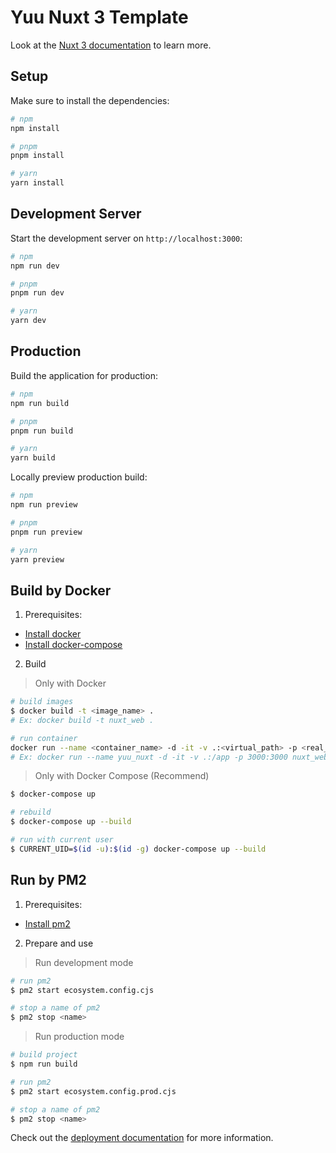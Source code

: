# Yuu Nuxt 3 Template

Look at the [Nuxt 3 documentation](https://nuxt.com/docs/getting-started/introduction) to learn more.

## Setup

Make sure to install the dependencies:

```bash
# npm
npm install

# pnpm
pnpm install

# yarn
yarn install
```

## Development Server

Start the development server on `http://localhost:3000`:

```bash
# npm
npm run dev

# pnpm
pnpm run dev

# yarn
yarn dev
```

## Production

Build the application for production:

```bash
# npm
npm run build

# pnpm
pnpm run build

# yarn
yarn build
```

Locally preview production build:

```bash
# npm
npm run preview

# pnpm
pnpm run preview

# yarn
yarn preview
```

## Build by Docker

1. Prerequisites:

- [Install docker](https://docs.docker.com/engine/install)
- [Install docker-compose](https://docs.docker.com/compose/install/)

2. Build

> Only with Docker

```bash
# build images
$ docker build -t <image_name> .
# Ex: docker build -t nuxt_web .

# run container
docker run --name <container_name> -d -it -v .:<virtual_path> -p <real_port>:<container_expose_port> <image_name>
# Ex: docker run --name yuu_nuxt -d -it -v .:/app -p 3000:3000 nuxt_web
```

> Only with Docker Compose (Recommend)

```bash
$ docker-compose up

# rebuild
$ docker-compose up --build

# run with current user
$ CURRENT_UID=$(id -u):$(id -g) docker-compose up --build
```

## Run by PM2

1. Prerequisites:

- [Install pm2](https://pm2.keymetrics.io/docs/usage/quick-start)

2. Prepare and use

> Run development mode

```bash
# run pm2
$ pm2 start ecosystem.config.cjs

# stop a name of pm2
$ pm2 stop <name>
```

> Run production mode

```bash
# build project
$ npm run build

# run pm2
$ pm2 start ecosystem.config.prod.cjs

# stop a name of pm2
$ pm2 stop <name>
```

Check out the [deployment documentation](https://nuxt.com/docs/getting-started/deployment) for more information.
